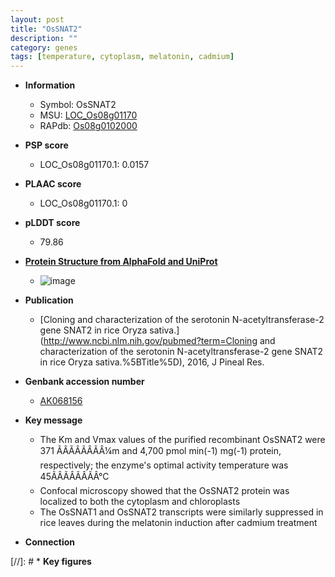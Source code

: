 ```yaml
---
layout: post
title: "OsSNAT2"
description: ""
category: genes
tags: [temperature, cytoplasm, melatonin, cadmium]
---
```


* **Information**  
    + Symbol: OsSNAT2  
    + MSU: [LOC_Os08g01170](http://rice.plantbiology.msu.edu/cgi-bin/ORF_infopage.cgi?orf=LOC_Os08g01170)  
    + RAPdb: [Os08g0102000](http://rapdb.dna.affrc.go.jp/viewer/gbrowse_details/irgsp1?name=Os08g0102000)  

* **PSP score**  
    + LOC_Os08g01170.1: 0.0157 

* **PLAAC score**  
    + LOC_Os08g01170.1: 0 

* **pLDDT score**
    + 79.86

* **[Protein Structure from AlphaFold and UniProt](https://www.uniprot.org/uniprotkb/Q6Z1Y6/entry#structure)**
    + ![image](https://ricepsp.github.io/images/Q6/AF-Q6Z1Y6-F1.png)

* **Publication**  
    + [Cloning and characterization of the serotonin N-acetyltransferase-2 gene SNAT2 in rice Oryza sativa.](http://www.ncbi.nlm.nih.gov/pubmed?term=Cloning and characterization of the serotonin N-acetyltransferase-2 gene SNAT2 in rice Oryza sativa.%5BTitle%5D), 2016, J Pineal Res.

* **Genbank accession number**  
    + [AK068156](http://www.ncbi.nlm.nih.gov/nuccore/AK068156)

* **Key message**  
    + The Km and Vmax values of the purified recombinant OsSNAT2 were 371 ÃÂÃÂÃÂÃÂ¼m and 4,700 pmol min(-1) mg(-1) protein, respectively; the enzyme's optimal activity temperature was 45ÃÂÃÂÃÂÃÂ°C
    + Confocal microscopy showed that the OsSNAT2 protein was localized to both the cytoplasm and chloroplasts
    + The OsSNAT1 and OsSNAT2 transcripts were similarly suppressed in rice leaves during the melatonin induction after cadmium treatment

* **Connection**  

[//]: # * **Key figures**  


